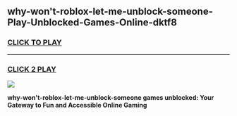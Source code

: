 
## why-won't-roblox-let-me-unblock-someone-Play-Unblocked-Games-Online-dktf8
<h3>
<a href="https://premium76.site?title=why-won't-roblox-let-me-unblock-someone&ref=25A">CLICK TO PLAY</a></h3>
<hr>

<h3>
<a href="https://premium76.site?title=why-won't-roblox-let-me-unblock-someone&ref=25A">CLICK 2 PLAY</a>
  
</h3>

<a href="https://premium76.site?title=why-won't-roblox-let-me-unblock-someone&ref=25A"><img src="https://clearcache.store/games.png"></a>


**why-won't-roblox-let-me-unblock-someone games unblocked: Your Gateway to Fun and Accessible Online Gaming**
